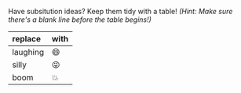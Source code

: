 Have subsitution ideas? Keep them tidy with a table!
*(Hint: Make sure there's a blank line before the table begins!)*

| replace | with |
| :------- | ------- |
| laughing | 😄 |
| silly | 😜 |
| boom | 💥 |
